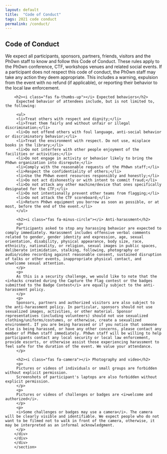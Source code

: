 ```yaml
---
layout: default
title:  "Code of Conduct"
tags: 2021 code conduct
permalink: /conduct/
---
```

<section class="content-section bg-light" id="about">
    <div class="container">
        <div class="row">
            <div class="col-lg-10 mx-auto">
	    <h2>Code of Conduct</h2>
	    <p>
	    We expect all participants, sponsors, partners, friends, visitors and the Ph0wn staff to know and follow this Code of Conduct. These rules apply to the Ph0wn conference, CTF, workshops venues and related social events. If a participant does not respect this code of conduct, the Ph0wn staff may take any action they deem appropriate. This includes a warning, expulsion from the event with no refund (if applicable), or reporting their behavior to the local law enforcement.
	    </p>
	    
	    <h2><i class="fas fa-thumbs-up"></i> Expected behaviors</h2>
	     Expected behavior of attendees include, but is not limited to, the following:

	     <ul>
	     <li>Treat others with respect and dignity;</li>
	     <li>Treat them fairly and without unfair or illegal discrimination;</li>
	     <li>Do not offend others with foul language, anti-social behavior or discriminatory behavior;</li>
	     <li>Treat the environment with respect. Do not use, misplace books in the library;</li>
	     <li>Do not interfere with other people enjoyment of the facilities or activities;</li>
	     <li>Do not engage in activity or behavior likely to bring the Ph0wn organization into disrepute;</li>
	     <li>Comply with the reasonable requests of the Ph0wn staff;</li>
	     <li>Respect the confidentiality of others;</li>
	     <li>Use the Ph0wn event resources responsibly and honestly;</li>
	     <li>Do not act dishonestly or with intent to commit fraud;</li>
	     <li>Do not attack any other machine/device that ones specifically designated for the CTF;</li>
	     <li>Do not intentionally prevent other teams from flagging;</li>
	     <li>Do not attack the CTF scoreboard;</li>
	     <li>Return Ph0wn equipment you borrow as soon as possible, or at most, before the end of the event.</li>
	     </ul>

	     <h2><i class="fas fa-minus-circle"></i> Anti-harassment</h2>
	     <p>
	     Participants asked to stop any harassing behavior are expected to comply immediately. Harassment includes offensive verbal comments related to gender, gender identity and expression, age, sexual orientation, disability, physical appearance, body size, race, ethnicity, nationality, or religion, sexual images in public spaces, deliberate intimidation, stalking, following, photography or audio/video recording against reasonable consent, sustained disruption of talks or other events, inappropriate physical contact, and unwelcome sexual attention.
	     </p>
	     <p>
	     As this is a security challenge, we would like to note that the <i>hacks created during the Capture the Flag contest or the badges submitted to the Badge Contest</i> are equally subject to the anti-harassment policy.
	     </p>
	     <p>
	     Sponsors, partners and authorized visitors are also subject to the anti-harassment policy. In particular, sponsors should not use sexualized images, activities, or other material. Sponsor representatives (including volunteers) should not use sexualized clothing/uniforms/costumes, or otherwise, create a sexualized environment. If you are being harassed or if you notice that someone else is being harassed, or have any other concerns, please contact any member of Ph0wn staff immediately. Ph0wn staff will be willing to help participants contact any local security or local law enforcement, provide escorts, or otherwise assist those experiencing harassment to feel safe for the duration of the event. We value your attendance.
	     </p>

	     <h2><i class="fas fa-camera"></i> Photography and video</h2>
	     <p>
	     Pictures or videos of individuals or small groups are forbidden without explicit permission.
	     Screenshots of participant's laptops are also forbidden without explicit permission.
	     </p>
	     <p>
	     Pictures or videos of challenges or badges are <i>welcome and authorized</i>.
	     </p>
	     <p>
	     <i>Some challenges or badges may use a camera</i>. The camera will be clearly visible and identifiable. We expect people who do not want to be filmed not to walk in front of the camera, otherwise, it may be interpreted as an informal acknowledgment.
	     </p>
	    </div>
	    </div>
	    </div>
	    </section>
